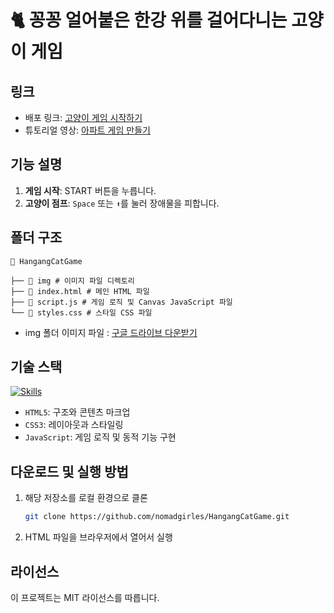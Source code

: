 # 🐈 꽁꽁 얼어붙은 한강 위를 걸어다니는 고양이 게임

## 링크

- 배포 링크: [고양이 게임 시작하기](https://nomadgirles.github.io/HangangCatGame/)
- 튜토리얼 영상: [아파트 게임 만들기](https://www.youtube.com)

## 기능 설명

1. **게임 시작**: START 버튼을 누릅니다.
2. **고양이 점프**: `Space` 또는 `⬆`를 눌러 장애물을 피합니다.

## 폴더 구조

```
📂 HangangCatGame

├── 📂 img # 이미지 파일 디렉토리
├── 📄 index.html # 메인 HTML 파일
├── 📄 script.js # 게임 로직 및 Canvas JavaScript 파일
└── 📄 styles.css # 스타일 CSS 파일
```

- img 폴더 이미지 파일 : [구글 드라이브 다운받기](https://drive.google.com/drive/folders/1PM794aitofkcbZIQ1I5x5qN2nWAcx1Wj?usp=drive_link)

## 기술 스택

[![Skills](https://skillicons.dev/icons?i=html,css,js)](https://skillicons.dev)

- `HTML5`: 구조와 콘텐츠 마크업
- `CSS3`: 레이아웃과 스타일링
- `JavaScript`: 게임 로직 및 동적 기능 구현

## 다운로드 및 실행 방법

1. 해당 저장소를 로컬 환경으로 클론

   ```bash
   git clone https://github.com/nomadgirles/HangangCatGame.git
   ```

2. HTML 파일을 브라우저에서 열어서 실행

## 라이선스

이 프로젝트는 MIT 라이선스를 따릅니다.
